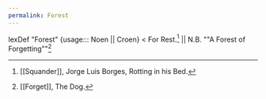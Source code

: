 ```yaml
---
permalink: Forest
---
```

lexDef "Forest" {usage::: Noen || Croen} < For Rest.[^ForestNoen] || N.B. ""A Forest of Forgetting""[^ForestCroen]

[^ForestNoen]: [[Squander]], Jorge Luis Borges, Rotting in his Bed. 
[^ForestCroen]: [[Forget]], The Dog.
